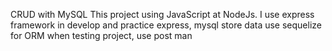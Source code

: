 CRUD with MySQL
This project using JavaScript at NodeJs. I use express framework in develop and practice express, mysql store data use sequelize for ORM  when testing project, use post man 
